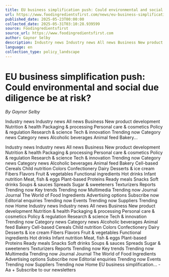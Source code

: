 ```yaml
---
title: EU business simplification push: Could environmental and social due diligence be at risk?
url: https://www.foodingredientsfirst.com/news/eu-business-simplification-due-diligence-risk.html
published_date: 2025-05-23T00:00:00
collected_date: 2025-05-31T03:10:28.939599
source: Foodingredientsfirst
source_url: https://www.foodingredientsfirst.com
author: Gaynor Selby
description: Industry news Industry news All news Business New product development Nutrition &amp; health Packaging &amp; processing Personal care &amp; cosmetics Policy &amp; regulation Research &amp; science Tech &amp; innovation Trending now Category news Category news Alcoholic beverages Animal feed Bakery...
language: en
collection_type: policy_landscape
---
```


# EU business simplification push: Could environmental and social due diligence be at risk?

*By Gaynor Selby*

Industry news Industry news All news Business New product development Nutrition &amp; health Packaging &amp; processing Personal care &amp; cosmetics Policy &amp; regulation Research &amp; science Tech &amp; innovation Trending now Category news Category news Alcoholic beverages Animal feed Bakery...

Industry news Industry news All news Business New product development Nutrition &amp; health Packaging &amp; processing Personal care &amp; cosmetics Policy &amp; regulation Research &amp; science Tech &amp; innovation Trending now Category news Category news Alcoholic beverages Animal feed Bakery Cell-based Cereals Child nutrition Colors Confectionery Dairy Desserts &amp; ice cream Fibers Flavors Fruit &amp; vegetables Functional ingredients Hot drinks Infant nutrition Meat, fish &amp; eggs Plant-based Proteins Ready meals Snacks Soft drinks Soups &amp; sauces Spreads Sugar &amp; sweeteners Texturizers Reports Trending now Key trends Trending now Multimedia Trending now Journal Journal The World of Food Ingredients Advertising options Subscribe now Editorial enquiries Trending now Events Trending now Suppliers Trending now Home Industry news Industry news All news Business New product development Nutrition &amp; health Packaging &amp; processing Personal care &amp; cosmetics Policy &amp; regulation Research &amp; science Tech &amp; innovation Trending now Category news Category news Alcoholic beverages Animal feed Bakery Cell-based Cereals Child nutrition Colors Confectionery Dairy Desserts &amp; ice cream Fibers Flavors Fruit &amp; vegetables Functional ingredients Hot drinks Infant nutrition Meat, fish &amp; eggs Plant-based Proteins Ready meals Snacks Soft drinks Soups &amp; sauces Spreads Sugar &amp; sweeteners Texturizers Reports Trending now Key trends Trending now Multimedia Trending now Journal Journal The World of Food Ingredients Advertising options Subscribe now Editorial enquiries Trending now Events Trending now Suppliers Trending now Home EU business simplification... - Aa + Subscribe to our newsletters